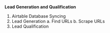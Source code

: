 **Lead Generation and Qualification**

1. Airtable Database Syncing
2. Lead Generation
    a. Find URLs
    b. Scrape URLs
3. Lead Qualification